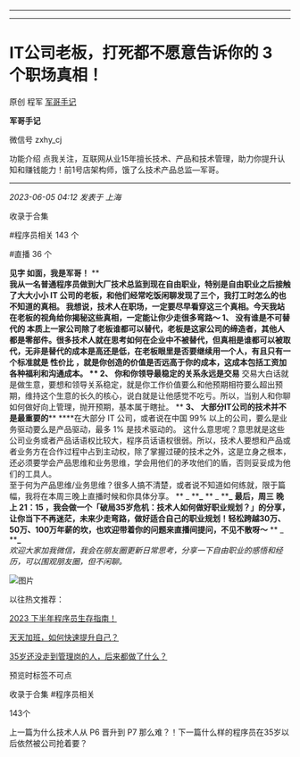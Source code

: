 ----------------------------------------
----------------------------------------
#  IT公司老板，打死都不愿意告诉你的 3 个职场真相！

原创 程军  [ 军哥手记 ](javascript:void\(0\);)

**军哥手记** ![]()

微信号 zxhy_cj

功能介绍 点我关注，互联网从业15年擅长技术、产品和技术管理，助力你提升认知和赚钱能力！前1号店架构师，饿了么技术产品总监—军哥。

____

_2023-06-05 04:12_ _发表于 上海_

收录于合集

#程序员相关 143 个

#直播 36 个

**见字 如面，我是军哥！** **  
**我从一名普通程序员做到大厂技术总监到现在自由职业，特别是自由职业之后接触了大大小小 IT
公司的老板，和他们经常吃饭闲聊发现了三个，我打工时怎么的也不知道的真相。
我想说，技术人在职场，一定要尽早看穿这三个真相。今天我站在老板的视角给你揭秘这些真相，一定能让你少走很多弯路～ **1、** **没有谁是不可替代的**
本质上一家公司除了老板谁都可以替代，老板是这家公司的缔造者，其他人都是零部件。很多技术人就在思考如何在企业中不被替代，但真相是谁都可以被取代，无非是替代的成本是高还是低，在老板眼里是否要继续用一个人，有且只有一个标准就是
**性价比** ，就是你创造的价值是否远高于你的成本，这成本包括工资加各种福利和沟通成本。 ** **2、** **你和你领导最稳定的关系永远是交易****
交易大白话就是做生意，要想和领导关系稳定，就是你工作价值要么和他预期相符要么超出预期，维持这个生意的长久的核心，说白就是让他感觉不吃亏。所以，当别人和你聊如何做好向上管理，抛开预期，基本属于瞎扯。
** **3、** **大部分IT公司的技术并不是最重要的**** ****在大部分 IT 公司，或者说在中国 99%
以上的公司，要么是业务驱动要么是产品驱动，最多 1% 是技术驱动的。
这什么意思呢？意思就是这些公司业务或者产品话语权比较大，程序员话语权很弱。所以，技术人要想和产品或者业务方在合作过程中占到主动权，除了掌握过硬的技术之外，这是立身之根本，还必须要学会产品思维和业务思维，学会用他们的矛攻他们的盾，否则妥妥成为他们的工具人。  
至于何为产品思维/业务思维？很多人搞不清楚，或者说不知道如何练就，限于篇幅，我将在本周三晚上直播时候和你具体分享。 ** _ ****_** ** _
****_** **最后，周三** **晚上 21：15
，我会做一个「破局35岁危机：技术人如何做好职业规划？」的分享，让你当下不再迷茫，未来少走弯路，做好适合自己的职业规划！轻松跨越30万、50万、100万年薪的坎，也欢迎带着你的问题来直播间提问，不见不散呀～**
** _ ****_**  
 _欢迎大家加我微信，我会在朋友圈更新日常思考，分享一下自由职业的感悟和经历，可以围观朋友圈，但不闲聊。_

![图片](https://mmbiz.qpic.cn/sz_mmbiz_gif/zoS8kK5mlOnwOuOhVhCFYfibVPiasWib5kNZLDhAHq4lRXa9OdpTbSR0Xicvib3LEVQogibXpib0fMtcAMeIatAoYic7icg/640?wx_fmt=gif)

以往热文推荐：

[2023
下半年程序员生存指南！](http://mp.weixin.qq.com/s?__biz=MzA3MDU2MjM4Ng==&mid=2247497708&idx=1&sn=9e112cc94ae625d9587acb33af72029b&chksm=9f3850d1a84fd9c7f13a5873dc5f4d2c74ee1d245e18250c83b309c567eb346e689e04186170&scene=21#wechat_redirect)

[天天加班，如何快速提升自己？](http://mp.weixin.qq.com/s?__biz=MzA3MDU2MjM4Ng==&mid=2247497272&idx=1&sn=dc1261dc89673e8c6990f0eb078749f2&chksm=9f385105a84fd8139c1899c0a7fa40d4d491e24132f0791bc1b1075fb3b93fd1199fe8f5e226&scene=21#wechat_redirect)  

[35岁还没走到管理岗的人，后来都做了什么？](http://mp.weixin.qq.com/s?__biz=MzA3MDU2MjM4Ng==&mid=2247497699&idx=1&sn=93d8118030f1c0b0322f3f17e147bc10&chksm=9f3850dea84fd9c8e9741e25db4241ca31efd6e8da148a224583c0eadeaa7db4fe7baf902bff&scene=21#wechat_redirect)  

预览时标签不可点

收录于合集 #程序员相关

143个

上一篇为什么技术人从 P6 晋升到 P7 那么难？！下一篇什么样的程序员在35岁以后依然被公司抢着要？

